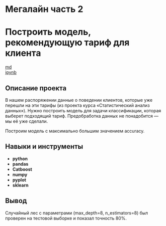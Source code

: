 # Мегалайн часть 2
# Построить модель, рекомендующую тариф для клиента

[md](https://github.com/MironRodionoff/yandex_practicum/blob/main/Project_05/README)    
[ipynb](https://github.com/MironRodionoff/yandex_practicum/blob/main/Project_05/Project_05.ipynb)

## Описание проекта
В нашем распоряжении данные о поведении клиентов, которые уже перешли на эти тарифы (из проекта курса «Статистический анализ данных»). Нужно построить модель для задачи классификации, которая выберет подходящий тариф. Предобработка данных не понадобится — мы её уже сделали.

Построим модель с максимально большим значением accuracy.



## Навыки и инструменты

- **python**
- **pandas**
- **Catboost** 
- **numpy**
- **pyplot**
- **sklearn**

## Вывод

Случайный лес с параметрами (max_depth=8, n_estimators=8) был проверен на тестовой выборке и показал точность 80%.

